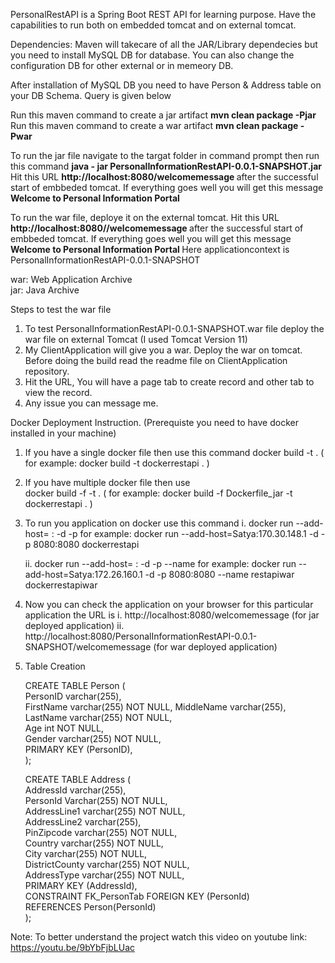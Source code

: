PersonalRestAPI is a Spring Boot REST API for learning purpose. Have the capabilities to run both on embedded tomcat and on external tomcat.

Dependencies: Maven will takecare of all the JAR/Library dependecies but you need to install MySQL DB for database. You can also change the configuration DB for other external or in memeory DB.

After installation of MySQL DB you need to have Person & Address table on your DB Schema. Query is given below 

Run this maven command to create a jar artifact <b> mvn clean package -Pjar </b>
Run this maven command to create a war artifact <b> mvn clean package -Pwar </b>

To run the jar file navigate to the targat folder in command prompt then run this command <b> java - jar PersonalInformationRestAPI-0.0.1-SNAPSHOT.jar </b>
Hit this URL <b> http://localhost:8080/welcomemessage </b>after the successful start of embbeded tomcat. If everything goes well you will get this message <b> Welcome to Personal Information Portal </b>

To run the war file, deploye it on the external tomcat.
Hit this URL <b> http://localhost:8080/<applicationcontext>/welcomemessage </b>after the successful start of embbeded tomcat. If everything goes well you will get this message <b> Welcome to Personal Information Portal </b>
Here applicationcontext is PersonalInformationRestAPI-0.0.1-SNAPSHOT

war: Web Application Archive     
jar: Java Archive

Steps to test the war file
1. To test PersonalInformationRestAPI-0.0.1-SNAPSHOT.war file deploy the war file on external Tomcat (I used Tomcat Version 11)
2. My ClientApplication will give you a war. Deploy the war on tomcat. Before doing the build read the readme file on ClientApplication repository.
3. Hit the URL, You will have a page tab to create record and other tab to view the record.
4. Any issue you can message me. 

Docker Deployment Instruction. (Prerequiste you need to have docker installed in your machine)
1. If you have a single docker file then use this command
	docker build -t <tag name> .	( for example: docker build -t dockerrestapi . )
		
2. If you have multiple docker file then use 		
	docker build -f <file name> -t <tag name> .		( for example: docker build -f Dockerfile_jar -t dockerrestapi . )
		
3. To run you application on docker use this command
	i. docker run --add-host=<host name> : <IP Address of host PC> -d -p <containers port:host port> <docker image name>
		for example: docker run --add-host=Satya:170.30.148.1 -d -p 8080:8080 dockerrestapi
		
	ii. docker run --add-host=<host name> : <IP Address of host PC> -d -p <containers port:host port> --name <name of the docker container> <docker image name>
		for example: docker run --add-host=Satya:172.26.160.1 -d -p 8080:8080 --name restapiwar dockerrestapiwar
		
4. Now you can check the application on your browser for this particular application the URL is
	i. http://localhost:8080/welcomemessage (for jar deployed application)
	ii. http://localhost:8080/PersonalInformationRestAPI-0.0.1-SNAPSHOT/welcomemessage (for war deployed application)


5. Table Creation

	CREATE TABLE Person (  
		PersonID varchar(255),    
		FirstName varchar(255) NOT NULL,
		MiddleName varchar(255),  
		LastName varchar(255) NOT NULL,  
		Age int NOT NULL,    
		Gender varchar(255) NOT NULL,    
		PRIMARY KEY (PersonID),  
	);

	CREATE TABLE Address (  
		AddressId varchar(255),  
		PersonId Varchar(255) NOT NULL,  
		AddressLine1 varchar(255) NOT NULL,  
		AddressLine2 varchar(255),  
		PinZipcode varchar(255) NOT NULL,  
		Country varchar(255) NOT NULL,  
		City varchar(255) NOT NULL,   
		DistrictCounty varchar(255) NOT NULL,  
		AddressType varchar(255) NOT NULL,  
		PRIMARY KEY (AddressId),  
		CONSTRAINT FK_PersonTab FOREIGN KEY (PersonId)   
		REFERENCES Person(PersonId)   
	);

Note: To better understand the project watch this video on youtube link: https://youtu.be/9bYbFjbLUac
